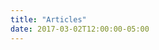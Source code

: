 ```yaml
---
title: "Articles"
date: 2017-03-02T12:00:00-05:00
---
```

[^_^]: # (Articles are paginated with only three posts here for example. You can set the number of entries to show on this page with the "pagination" setting in the config file.)

